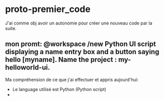 # proto-premier_code
J'ai comme obj avoir un autonomie pour créer une nouveau code par la suite.

## mon promt: @workspace /new Python UI script displaying a name entry box and a button saying hello [myname].  Name the project : my-helloworld-ui.

Ma compréhension de ce que j'ai effectuer et appris aujourd'hui: 
- Le language utilisé est Python  (Python script)
- 